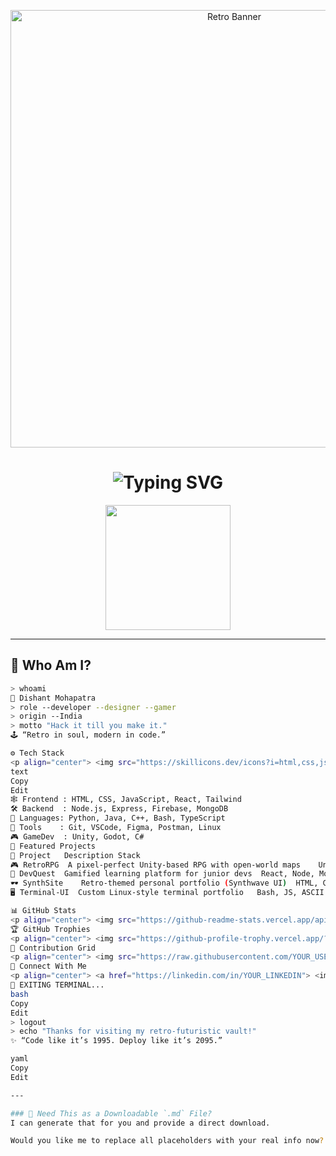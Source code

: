 <!-- 💾 Retro GitHub README for Dishant 👾 -->

<p align="center">
  <img src="https://i.ibb.co/BLxWHXb/retro-title.gif" alt="Retro Banner" width="700" />
</p>

<h1 align="center">
  <img src="https://readme-typing-svg.demolab.com?font=Press+Start+2P&size=16&duration=3000&pause=500&color=00F7DE&center=true&vCenter=true&width=650&lines=Hi+I%27m+Dishant+%F0%9F%91%BD;Code+Crafter+%7C+Pixel+Lover+%7C+Gamer;Building+the+future+in+retro+style+%F0%9F%A4%96" alt="Typing SVG" />
</h1>

<p align="center">
  <img src="https://media.giphy.com/media/U3qYN8S0j3bpK/giphy.gif" width="200" />
</p>

---

## 🧠 Who Am I?

```bash
> whoami
👤 Dishant Mohapatra
> role --developer --designer --gamer
> origin --India
> motto "Hack it till you make it."
🕹️ “Retro in soul, modern in code.”

⚙️ Tech Stack
<p align="center"> <img src="https://skillicons.dev/icons?i=html,css,js,react,nodejs,mongodb,express,python,java,cpp,tailwind,git,figma,vscode,unity,bash,linux" /> </p>
text
Copy
Edit
🕸️ Frontend : HTML, CSS, JavaScript, React, Tailwind  
🛠️ Backend  : Node.js, Express, Firebase, MongoDB  
🧠 Languages: Python, Java, C++, Bash, TypeScript  
🧪 Tools    : Git, VSCode, Figma, Postman, Linux  
🎮 GameDev  : Unity, Godot, C#
📂 Featured Projects
🚀 Project	Description	Stack
🎮 RetroRPG	A pixel-perfect Unity-based RPG with open-world maps	Unity, C#, Tiled
🧪 DevQuest	Gamified learning platform for junior devs	React, Node, MongoDB
🕶️ SynthSite	Retro-themed personal portfolio (Synthwave UI)	HTML, CSS, JS
🖥️ Terminal-UI	Custom Linux-style terminal portfolio	Bash, JS, ASCII Art

📊 GitHub Stats
<p align="center"> <img src="https://github-readme-stats.vercel.app/api?username=YOUR_USERNAME&show_icons=true&theme=tokyonight&custom_title=~%20Dishant%20System%20~&hide_border=true" height="180" /> <img src="https://github-readme-stats.vercel.app/api/top-langs/?username=YOUR_USERNAME&layout=compact&theme=tokyonight&hide_border=true" height="180" /> </p>
🏆 GitHub Trophies
<p align="center"> <img src="https://github-profile-trophy.vercel.app/?username=YOUR_USERNAME&theme=oldie&no-frame=true&column=6" /> </p>
🧩 Contribution Grid
<p align="center"> <img src="https://raw.githubusercontent.com/YOUR_USERNAME/YOUR_USERNAME/output/github-contribution-grid-snake.svg" /> </p>
🔗 Connect With Me
<p align="center"> <a href="https://linkedin.com/in/YOUR_LINKEDIN"> <img src="https://img.shields.io/badge/LinkedIn-0077B5?style=for-the-badge&logo=linkedin&logoColor=white" /> </a> <a href="https://github.com/YOUR_USERNAME"> <img src="https://img.shields.io/badge/GitHub-000000?style=for-the-badge&logo=github&logoColor=white" /> </a> <a href="https://YOUR_PORTFOLIO_URL"> <img src="https://img.shields.io/badge/Portfolio-ff6ec7?style=for-the-badge&logo=firefox-browser&logoColor=white" /> </a> <a href="https://discord.com/users/YOUR_DISCORD_ID"> <img src="https://img.shields.io/badge/Dishant%230001-5865F2?style=for-the-badge&logo=discord&logoColor=white" /> </a> </p>
💾 EXITING TERMINAL...
bash
Copy
Edit
> logout
> echo "Thanks for visiting my retro-futuristic vault!"
✨ “Code like it’s 1995. Deploy like it’s 2095.”

yaml
Copy
Edit

---

### 📎 Need This as a Downloadable `.md` File?
I can generate that for you and provide a direct download.

Would you like me to replace all placeholders with your real info now?

